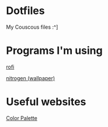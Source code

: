 # Dotfiles

My Couscous files :^]

# Programs I'm using

[rofi](https://aur.archlinux.org/packages/rofi-git/)

[nitrogen (wallpaper)](https://wiki.archlinux.org/index.php/nitrogen)

# Useful websites

[Color Palette](http://www.pictaculous.com/)

[]()

[]()

[]()

[]()

[]()

[]()

[]()

[]()
